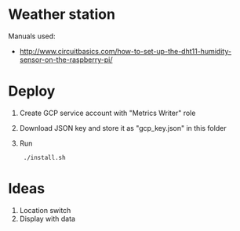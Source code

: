 # Weather station

Manuals used:

- http://www.circuitbasics.com/how-to-set-up-the-dht11-humidity-sensor-on-the-raspberry-pi/


# Deploy

1. Create GCP service account with "Metrics Writer" role
1. Download JSON key and store it as "gcp_key.json" in this folder 
1. Run

        ./install.sh
    
# Ideas

1) Location switch
2) Display with data